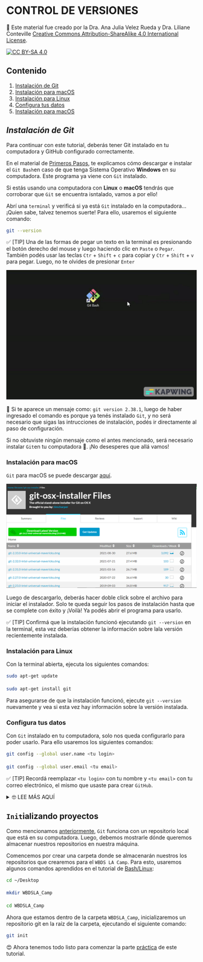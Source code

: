 # CONTROL DE VERSIONES

🚨 Este material fue creado por la Dra. Ana Julia Velez Rueda y Dra. Liliane Conteville
[Creative Commons Attribution-ShareAlike 4.0 International License][cc-by-sa].

[![CC BY-SA 4.0][cc-by-sa-image]][cc-by-sa]

[cc-by-sa]: http://creativecommons.org/licenses/by-sa/4.0/
[cc-by-sa-image]: https://licensebuttons.net/l/by-sa/4.0/88x31.png
[cc-by-sa-shield]: https://img.shields.io/badge/License-CC%20BY--SA%204.0-lightgrey.svg

## Contenido

1. [Instalación de Git](#instalación-de-git)
2. [Instalación para macOS](#instalación-para-linux)
3. [Instalación para Linux](#instalación-para-linux)
4. [Configura tus datos](#configura-tus-datos)
4. [Instalación para macOS](#instalación-para-linux)

## *Instalación de Git*

Para continuar con este tutorial, deberás tener Git instalado en tu computadora y GitHub configurado correctamente.

En el material de [Primeros Pasos](https://github.com/WomenBioinfoDataScLA/WBDSLA_PreCamp_setup/blob/main/%5BES%5DPrimeros_Pasos.md), te explicamos cómo descargar e instalar el `Git Bash`en caso de que tenga Sistema Operativo **Windows** en su computadora. Este programa ya viene con `Git` instalado.

Si estás usando una computadora con **Linux** o **macOS** tendrás que corroborar que `Git` se encuentra isntalado, vamos a por ello! 

Abrí una `terminal` y verificá si ya está `Git` instalado en la computadora... ¡Quien sabe, talvez tenemos suerte! Para ello, usaremos el siguiente comando:

```bash
git --version
```

✅ [TIP] Una de las formas de pegar un texto en la terminal es presionando el botón derecho del mouse y luego haciendo clic en `Paste` o `Pegar`. También podés usar las teclas `Ctr` + `Shift` + `c` para copiar y `Ctr` + `Shift` + `v` para pegar. Luego, no te olvides de presionar `Enter` 


![](https://raw.githubusercontent.com/WomenBioinfoDataScLA/Workshops/master/Git_%26GitHub/assets/git_version.gif)

🚨 Si te aparece un mensaje como: `git version 2.38.1`, luego de haber ingresado el comando es porque ya tenés instalado `Git`, y no será necesario que sigas las intrucciones de instalación, podés ir directamente al paso de configuración.

Si no obtuviste ningún mensaje como el antes mencionado, será necesario instalar `Git`en tu computadora 🥺. ¡No desesperes que allá vamos!

### Instalación para macOS
`Git` para macOS se puede descargar [aquí](https://sourceforge.net/projects/git-osx-installer/files/).

![](https://raw.githubusercontent.com/WomenBioinfoDataScLA/Workshops/master/Git_%26GitHub/assets/git_for_mac.png)

Luego de descargarlo, deberás hacer doble click sobre el archivo para iniciar el instalador. Solo te queda seguir los pasos de instalación hasta que se complete con éxito y ¡Voilà! Ya podés abrir el programa para usarlo.

✅ [TIP] Confirmá que la instalación funcionó ejecutando `git --version` en la terminal, esta vez deberías obtener la información sobre lala versión recientemente instalada.

### Instalación para Linux

Con la terminal abierta, ejecuta los siguientes comandos:

```bash
sudo apt-get update 

sudo apt-get install git
```

Para asegurarse de que la instalación funcionó, ejecute `git --version` nuevamente y vea si esta vez hay información sobre la versión instalada.

### Configura tus datos
Con `Git` instalado en tu computadora, solo nos queda configurarlo para poder usarlo. Para ello usaremos los siguientes comandos:


```bash
git config --global user.name <tu login>

git config --global user.email <tu email>
```

✅ [TIP] Recordá reemplazar `<tu login>` con tu nombre y `<tu email>` con tu correo electrónico, el mismo que usaste para crear `GitHub`.


<details>
  <summary> 🤓 LEE MÁS AQUÍ </summary>
 Podés leer más sobre cómo configurar tu Git [aquí](https://docs.github.com/en/get-started/getting-started-with-git/about-remote-repositories#cloning-with-ssh-urls).

</details>




## `Init`ializando proyectos

Como mencionamos [anteriormente](https://github.com/WomenBioinfoDataScLA/Workshops/blob/master/Git_%26GitHub/%5BES%5D0.Intro.md), `Git` funciona con un repositorio local que está en su computadora. Luego, debemos mostrarle dónde queremos almacenar nuestros repositorios en nuestra máquina.

Comencemos por crear una carpeta donde se almacenarán nuestros los repositorios que crearemos para el `WBDS LA Camp`. Para esto, usaremos algunos comandos aprendidos en el tutorial de [Bash/Linux]():

```bash
cd ~/Desktop

mkdir WBDSLA_Camp

cd WBDSLA_Camp
```

Ahora que estamos dentro de la carpeta `WBDSLA_Camp`, inicializaremos un repositorio git en la raíz de la carpeta, ejecutando el siguiente comando:

```bash
git init
````

😍 Ahora tenemos todo listo para comenzar la parte [práctica](https://github.com/WomenBioinfoDataScLA/Workshops/blob/master/Git_%26GitHub/%5BES%5D2.Practica.md) de este tutorial.
